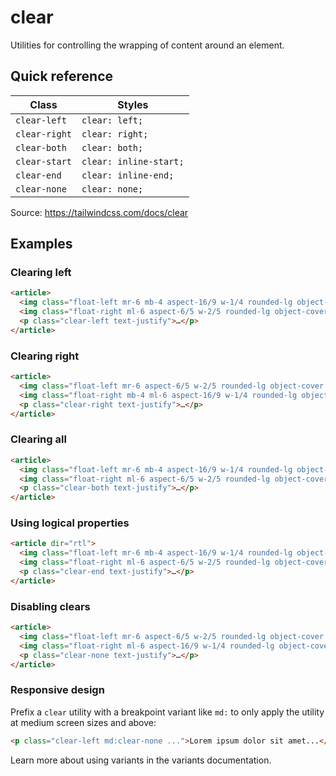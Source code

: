 # clear

Utilities for controlling the wrapping of content around an element.

## Quick reference

| Class         | Styles            |
|---------------|-------------------|
| `clear-left`  | `clear: left;`    |
| `clear-right` | `clear: right;`   |
| `clear-both`  | `clear: both;`    |
| `clear-start` | `clear: inline-start;` |
| `clear-end`   | `clear: inline-end;`   |
| `clear-none`  | `clear: none;`    |

Source: https://tailwindcss.com/docs/clear

## Examples

### Clearing left

```html
<article>
  <img class="float-left mr-6 mb-4 aspect-16/9 w-1/4 rounded-lg object-cover ..." src="/img/a.jpg" />
  <img class="float-right ml-6 aspect-6/5 w-2/5 rounded-lg object-cover ..." src="/img/b.jpg" />
  <p class="clear-left text-justify">…</p>
</article>
```

### Clearing right

```html
<article>
  <img class="float-left mr-6 aspect-6/5 w-2/5 rounded-lg object-cover ..." src="/img/b.jpg" />
  <img class="float-right mb-4 ml-6 aspect-16/9 w-1/4 rounded-lg object-cover ..." src="/img/a.jpg" />
  <p class="clear-right text-justify">…</p>
</article>
```

### Clearing all

```html
<article>
  <img class="float-left mr-6 mb-4 aspect-16/9 w-1/4 rounded-lg object-cover ..." src="/img/a.jpg" />
  <img class="float-right ml-6 aspect-6/5 w-2/5 rounded-lg object-cover ..." src="/img/b.jpg" />
  <p class="clear-both text-justify">…</p>
</article>
```

### Using logical properties

```html
<article dir="rtl">
  <img class="float-left mr-6 mb-4 aspect-16/9 w-1/4 rounded-lg object-cover ..." src="/img/a.jpg" />
  <img class="float-right ml-6 aspect-6/5 w-2/5 rounded-lg object-cover ..." src="/img/b.jpg" />
  <p class="clear-end text-justify">…</p>
</article>
```

### Disabling clears

```html
<article>
  <img class="float-left mr-6 aspect-6/5 w-2/5 rounded-lg object-cover ..." src="/img/b.jpg" />
  <img class="float-right ml-6 aspect-16/9 w-1/4 rounded-lg object-cover ..." src="/img/a.jpg" />
  <p class="clear-none text-justify">…</p>
</article>
```

### Responsive design

Prefix a `clear` utility with a breakpoint variant like `md:` to only apply the utility at medium screen sizes and above:

```html
<p class="clear-left md:clear-none ...">Lorem ipsum dolor sit amet...</p>
```

Learn more about using variants in the variants documentation.
